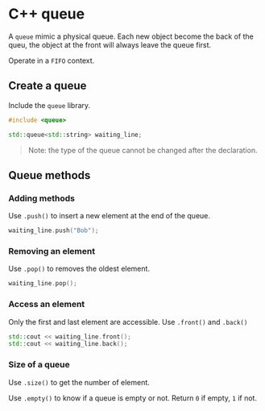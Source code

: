 # C++ queue

A `queue` mimic a physical queue. Each new object become the back of the queu,
the object at the front will always leave the queue first.

Operate in a `FIFO` context.

## Create a queue

Include the `queue` library.

```cpp
#include <queue>

std::queue<std::string> waiting_line;
```
> Note: the type of the queue cannot be changed after the declaration.

## Queue methods

### Adding methods

Use `.push()` to insert a new element at the end of the queue.

```cpp
waiting_line.push("Bob");
```

### Removing an element

Use `.pop()` to removes the oldest element.

```cpp
waiting_line.pop();
```

### Access an element

Only the first and last element are accessible.
Use `.front()` and `.back()`

```cpp
std::cout << waiting_line.front();
std::cout << waiting_line.back();
```

### Size of a queue

Use `.size()` to get the number of element.

Use `.empty()` to know if a queue is empty or not.
Return `0` if empty, `1` if not.

